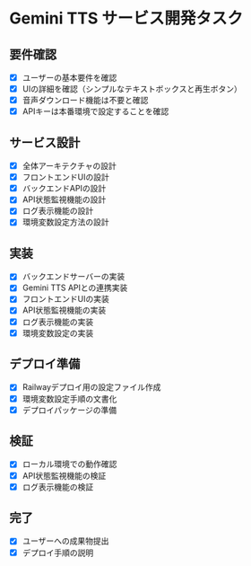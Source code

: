 # Gemini TTS サービス開発タスク

## 要件確認
- [x] ユーザーの基本要件を確認
- [x] UIの詳細を確認（シンプルなテキストボックスと再生ボタン）
- [x] 音声ダウンロード機能は不要と確認
- [x] APIキーは本番環境で設定することを確認

## サービス設計
- [x] 全体アーキテクチャの設計
- [x] フロントエンドUIの設計
- [x] バックエンドAPIの設計
- [x] API状態監視機能の設計
- [x] ログ表示機能の設計
- [x] 環境変数設定方法の設計

## 実装
- [x] バックエンドサーバーの実装
- [x] Gemini TTS APIとの連携実装
- [x] フロントエンドUIの実装
- [x] API状態監視機能の実装
- [x] ログ表示機能の実装
- [x] 環境変数設定の実装

## デプロイ準備
- [x] Railwayデプロイ用の設定ファイル作成
- [x] 環境変数設定手順の文書化
- [x] デプロイパッケージの準備

## 検証
- [x] ローカル環境での動作確認
- [x] API状態監視機能の検証
- [x] ログ表示機能の検証

## 完了
- [x] ユーザーへの成果物提出
- [x] デプロイ手順の説明
